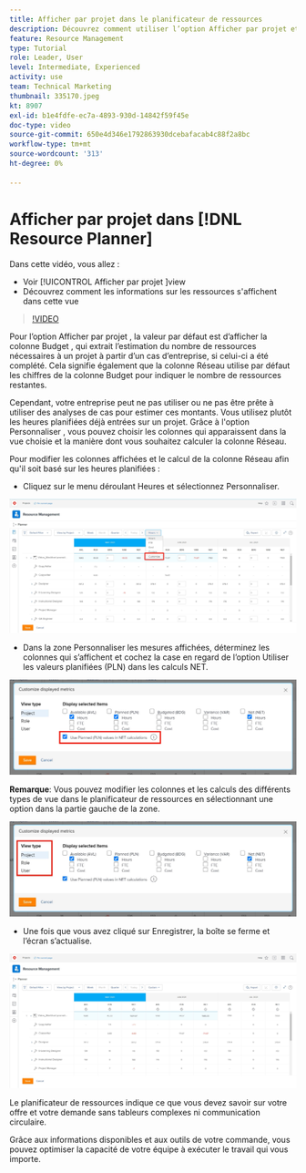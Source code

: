 ```yaml
---
title: Afficher par projet dans le planificateur de ressources
description: Découvrez comment utiliser l’option Afficher par projet et comment les informations sur les ressources s’affichent dans cette vue.
feature: Resource Management
type: Tutorial
role: Leader, User
level: Intermediate, Experienced
activity: use
team: Technical Marketing
thumbnail: 335170.jpeg
kt: 8907
exl-id: b1e4fdfe-ec7a-4893-930d-14842f59f45e
doc-type: video
source-git-commit: 650e4d346e1792863930dcebafacab4c88f2a8bc
workflow-type: tm+mt
source-wordcount: '313'
ht-degree: 0%

---
```


# Afficher par projet dans [!DNL Resource Planner]

Dans cette vidéo, vous allez :

* Voir [!UICONTROL Afficher par projet ]view
* Découvrez comment les informations sur les ressources s&#39;affichent dans cette vue

>[!VIDEO](https://video.tv.adobe.com/v/335170/?quality=12&learn=on)

Pour l’option Afficher par projet , la valeur par défaut est d’afficher la colonne Budget , qui extrait l’estimation du nombre de ressources nécessaires à un projet à partir d’un cas d’entreprise, si celui-ci a été complété. Cela signifie également que la colonne Réseau utilise par défaut les chiffres de la colonne Budget pour indiquer le nombre de ressources restantes.

Cependant, votre entreprise peut ne pas utiliser ou ne pas être prête à utiliser des analyses de cas pour estimer ces montants. Vous utilisez plutôt les heures planifiées déjà entrées sur un projet. Grâce à l&#39;option Personnaliser , vous pouvez choisir les colonnes qui apparaissent dans la vue choisie et la manière dont vous souhaitez calculer la colonne Réseau.

Pour modifier les colonnes affichées et le calcul de la colonne Réseau afin qu&#39;il soit basé sur les heures planifiées :

* Cliquez sur le menu déroulant Heures et sélectionnez Personnaliser.

![Option Personnaliser dans le menu déroulant](assets/NetHours01.png)

* Dans la zone Personnaliser les mesures affichées, déterminez les colonnes qui s’affichent et cochez la case en regard de l’option Utiliser les valeurs planifiées (PLN) dans les calculs NET.

![Utiliser les valeurs planifiées dans l’option calculs NET](assets/NetHours02.png)

**Remarque**: Vous pouvez modifier les colonnes et les calculs des différents types de vue dans le planificateur de ressources en sélectionnant une option dans la partie gauche de la zone.

![Options de type d’affichage](assets/NetHours03.jpg)

* Une fois que vous avez cliqué sur Enregistrer, la boîte se ferme et l’écran s’actualise.

![Outil de planification des ressources](assets/NetHours04.jpg)

Le planificateur de ressources indique ce que vous devez savoir sur votre offre et votre demande sans tableurs complexes ni communication circulaire.

Grâce aux informations disponibles et aux outils de votre commande, vous pouvez optimiser la capacité de votre équipe à exécuter le travail qui vous importe.
